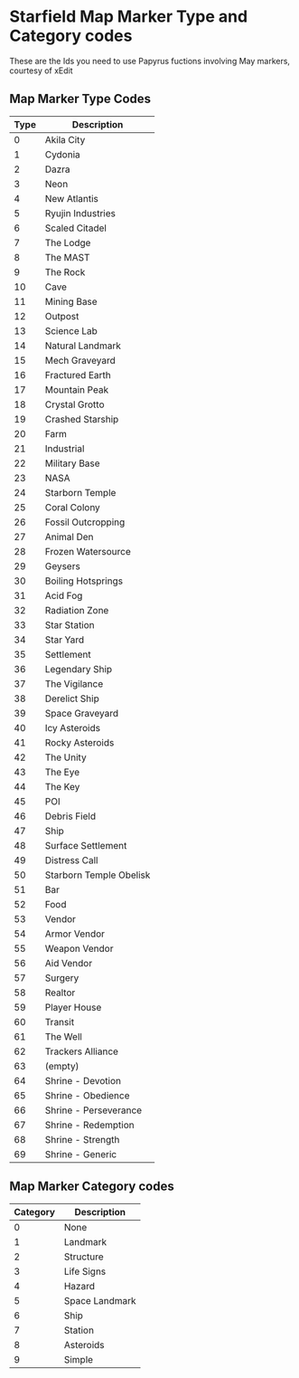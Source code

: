 # Starfield Map Marker Type and Category codes

These are the Ids you need to use Papyrus fuctions involving May markers, courtesy of xEdit

## Map Marker Type Codes

| Type | Description                |
|------|----------------------------|
| 0    | Akila City                 |
| 1    | Cydonia                    |
| 2    | Dazra                      |
| 3    | Neon                       |
| 4    | New Atlantis               |
| 5    | Ryujin Industries          |
| 6    | Scaled Citadel             |
| 7    | The Lodge                  |
| 8    | The MAST                   |
| 9    | The Rock                   |
| 10   | Cave                       |
| 11   | Mining Base                |
| 12   | Outpost                    |
| 13   | Science Lab                |
| 14   | Natural Landmark           |
| 15   | Mech Graveyard             |
| 16   | Fractured Earth            |
| 17   | Mountain Peak              |
| 18   | Crystal Grotto             |
| 19   | Crashed Starship           |
| 20   | Farm                       |
| 21   | Industrial                 |
| 22   | Military Base              |
| 23   | NASA                       |
| 24   | Starborn Temple            |
| 25   | Coral Colony               |
| 26   | Fossil Outcropping         |
| 27   | Animal Den                 |
| 28   | Frozen Watersource         |
| 29   | Geysers                    |
| 30   | Boiling Hotsprings         |
| 31   | Acid Fog                   |
| 32   | Radiation Zone             |
| 33   | Star Station               |
| 34   | Star Yard                  |
| 35   | Settlement                 |
| 36   | Legendary Ship             |
| 37   | The Vigilance              |
| 38   | Derelict Ship              |
| 39   | Space Graveyard            |
| 40   | Icy Asteroids              |
| 41   | Rocky Asteroids            |
| 42   | The Unity                  |
| 43   | The Eye                    |
| 44   | The Key                    |
| 45   | POI                        |
| 46   | Debris Field               |
| 47   | Ship                       |
| 48   | Surface Settlement         |
| 49   | Distress Call              |
| 50   | Starborn Temple Obelisk    |
| 51   | Bar                        |
| 52   | Food                       |
| 53   | Vendor                     |
| 54   | Armor Vendor               |
| 55   | Weapon Vendor              |
| 56   | Aid Vendor                 |
| 57   | Surgery                    |
| 58   | Realtor                    |
| 59   | Player House               |
| 60   | Transit                    |
| 61   | The Well                   |
| 62   | Trackers Alliance          |
| 63   | (empty)                    |
| 64   | Shrine - Devotion          |
| 65   | Shrine - Obedience         |
| 66   | Shrine - Perseverance      |
| 67   | Shrine - Redemption        |
| 68   | Shrine - Strength          |
| 69   | Shrine - Generic           |

## Map Marker Category codes

| Category  | Description      |
|-----------|----------------|
| 0         | None           |
| 1         | Landmark       |
| 2         | Structure      |
| 3         | Life Signs     |
| 4         | Hazard         |
| 5         | Space Landmark |
| 6         | Ship           |
| 7         | Station        |
| 8         | Asteroids      |
| 9         | Simple         |

